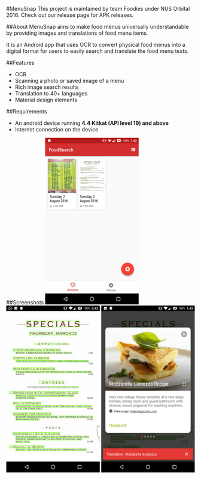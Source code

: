 #MenuSnap
This project is maintained by team Foodies under NUS Orbital 2016. 
Check out our release page for APK releases.

##About
MenuSnap aims to make food menus universally understandable by providing images and translations of food menu items.

It is an Android app that uses OCR to convert physical food menus into a digital format for users to easily search and translate the food menu texts.

##Features
 - OCR
 - Scanning a photo or saved image of a menu
 - Rich image search results
 - Translation to 40+ languages
 - Material design elements

##Requirements
 - An android device running <b>4.4 Kitkat (API level 19) and above</b> 
 - Internet connection on the device
 
##Screenshots
<img src="/screenshots/Screenshot_20160802-134252.png" width="250">
<img src="/screenshots/Screenshot_20160802-144359.png" width="250">
<img src="/screenshots/Screenshot_20160802-134312.png" width="250">